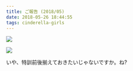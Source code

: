```yaml
---
title: ご報告 (2018/05)
date: 2018-05-26 18:44:55
tags: cinderella-girls
---
```


![](https://cloud.rinsuki.net/mstdn.rinsuki.net/media_attachments/files/000/003/045/original/5a8d1260c7f6660d.png)

![](https://cloud.rinsuki.net/mstdn.rinsuki.net/media_attachments/files/000/003/046/original/37a2839a1e86b00b.png)

いや、特訓前後揃えておきたいじゃないですか。ね?
